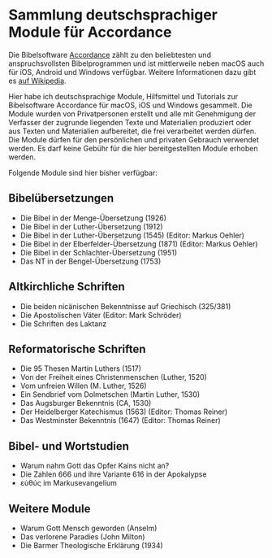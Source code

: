 # Sammlung deutschsprachiger Module für Accordance

Die Bibelsoftware [Accordance](https://www.accordancebible.com/) zählt zu den beliebtesten und anspruchsvollsten Bibelprogrammen und ist mittlerweile neben macOS auch für iOS, Android und Windows verfügbar. Weitere Informationen dazu gibt es [auf Wikipedia](https://de.wikipedia.org/wiki/Accordance).

Hier habe ich deutschsprachige Module, Hilfsmittel und Tutorials zur Bibelsoftware Accordance für macOS, iOS und Windows gesammelt. Die Module wurden von Privatpersonen erstellt und alle mit Genehmigung der Verfasser der zugrunde liegenden Texte und Materialien produziert oder aus Texten und Materialien aufbereitet, die frei verarbeitet werden dürfen. Die Module dürfen für den persönlichen und privaten Gebrauch verwendet werden. Es darf keine Gebühr für die hier bereitgestellten Module erhoben werden.

Folgende Module sind hier bisher verfügbar:

## Bibelübersetzungen
- Die Bibel in der Menge-Übersetzung (1926)
- Die Bibel in der Luther-Übersetzung (1912)
- Die Bibel in der Luther-Übersetzung (1545) (Editor: Markus Oehler)
- Die Bibel in der Elberfelder-Übersetzung (1871) (Editor: Markus Oehler)
- Die Bibel in der Schlachter-Übersetzung (1951)
- Das NT in der Bengel-Übersetzung (1753)

## Altkirchliche Schriften
- Die beiden nicänischen Bekenntnisse auf Griechisch (325/381)
- Die Apostolischen Väter (Editor: Mark Schröder)
- Die Schriften des Laktanz

## Reformatorische Schriften
- Die 95 Thesen Martin Luthers (1517)
- Von der Freiheit eines Christenmenschen (Luther, 1520)
- Vom unfreien Willen (M. Luther, 1526)
- Ein Sendbrief vom Dolmetschen (Martin Luther, 1530)
- Das Augsburger Bekenntnis (CA, 1530)
- Der Heidelberger Katechismus (1563) (Editor: Thomas Reiner)
- Das Westminster Bekenntnis (1647) (Editor: Thomas Reiner)

## Bibel- und Wortstudien
- Warum nahm Gott das Opfer Kains nicht an?
- Die Zahlen 666 und ihre Variante 616 in der Apokalypse
- εὐθύς im Markusevangelium

## Weitere Module
- Warum Gott Mensch geworden (Anselm)
- Das verlorene Paradies (John Milton)
- Die Barmer Theologische Erklärung (1934)
